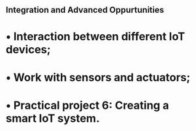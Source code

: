## Integration and Advanced Oppurtunities

# • Interaction between different IoT devices;
# • Work with sensors and actuators;
# • Practical project 6: Creating a smart IoT system.
